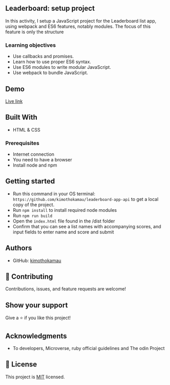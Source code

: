 ## Leaderboard: setup project

In this activity, I setup a JavaScript project for the Leaderboard list app, using webpack and ES6 features, notably modules.
The focus of this feature is only the structure 


### Learning objectives
- Use callbacks and promises.
- Learn how to use proper ES6 syntax.
- Use ES6 modules to write modular JavaScript.
- Use webpack to bundle JavaScript.

## Demo
[Live link](https://kimothokamau.github.io/leaderboard-app-api/)


## Built With

- HTML & CSS

### Prerequisites

* Internet connection
* You need to have a browser
* Install node and npm

## Getting started

- Run this command in your OS terminal: `https://github.com/kimothokamau/leaderboard-app-api` to get a local copy of the project.
- Run `npm install` to install required node modules
- Run  `npm run build`
- Open the `index.html` file found in the /dist folder
- Confirm that you can see a list names with accompanying scores, and input fields to enter name and score and submit


## Authors

- GitHub: [kimothokamau](https://github.com/kimothokamau)


## 🤝 Contributing

Contributions, issues, and feature requests are welcome!


## Show your support

Give a ⭐️ if you like this project!

## Acknowledgments

- To developers, Microverse, ruby official guidelines and The odin Project

## 📝 License

This project is [MIT](https://es.wikipedia.org/wiki/Licencia_MIT) licensed.
